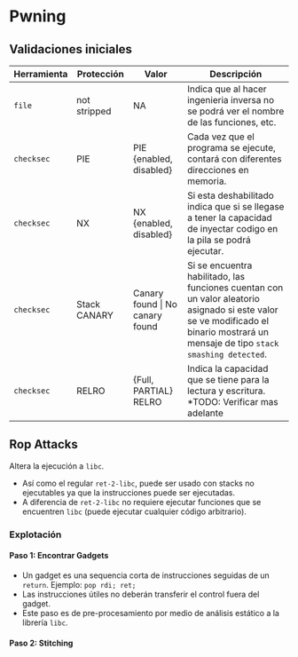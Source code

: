 # Pwning

## Validaciones iniciales

| Herramienta | Protección | Valor | Descripción |
|---|---|---|---|
| `file` | not stripped | NA | Indica que al hacer ingenieria inversa no se podrá ver el nombre de las funciones, etc. |
| `checksec` | PIE | PIE {enabled, disabled} | Cada vez que el programa se ejecute, contará con diferentes direcciones en memoria. |
| `checksec` | NX | NX {enabled, disabled} | Si esta deshabilitado indica que si se llegase a tener la capacidad de inyectar codigo en la pila se podrá ejecutar. |
| `checksec` | Stack CANARY | Canary found \| No canary found | Si se encuentra habilitado, las funciones cuentan con un valor aleatorio asignado si este valor se ve modificado el binario mostrará un mensaje de tipo `stack smashing detected`. |
| `checksec` | RELRO | {Full, PARTIAL} RELRO | Indica la capacidad que se tiene para la lectura y escritura. *TODO: Verificar mas adelante |

## Rop Attacks

Altera la ejecución a `libc`.
- Así como el regular `ret-2-libc`, puede ser usado con stacks no ejecutables ya que la instrucciones puede ser ejecutadas.
- A diferencia de `ret-2-libc` no requiere ejecutar funciones que se encuentren `libc` (puede ejecutar cualquier código arbitrario).

### Explotación

#### Paso 1: Encontrar Gadgets

- Un gadget es una sequencia corta de instrucciones seguidas de un `return`. Ejemplo: `pop rdi; ret;`
- Las instrucciones útiles no deberán transferir el control fuera del gadget.
- Este paso es de pre-procesamiento por medio de análisis estático a la librería `libc`.

#### Paso 2: Stitching

